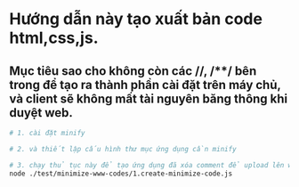 # Hướng dẫn này tạo xuất bản code html,css,js.

## Mục tiêu sao cho không còn các //, /**/ bên trong để tạo ra thành phần cài đặt trên máy chủ, và client sẽ không mất tài nguyên băng thông khi duyệt web.

```sh
# 1. cài đặt minify 

# 2. và thiết lập cấu hình thư mục ứng dụng cần minify

# 3. chạy thủ tục này để tạo ứng dụng đã xóa comment để upload lên website
node ./test/minimize-www-codes/1.create-minimize-code.js


```